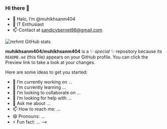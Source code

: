 ### Hi there 👋

- 👋 Halo, I’m @muhikhsanm404
- 👀 IT Enthusiast
- 📫 Contact at sandicybernet86@gmail.com

![mrhmt GitHub stats](https://github-readme-stats.vercel.app/api?username=muhikhsanm404&theme=highcontrast&show_icons=true)

**muhikhsanm404/muhikhsanm404** is a ✨ _special_ ✨ repository because its `README.md` (this file) appears on your GitHub profile.
You can click the Preview link to take a look at your changes.

Here are some ideas to get you started:

- 🔭 I’m currently working on ...
- 🌱 I’m currently learning ...
- 👯 I’m looking to collaborate on ...
- 🤔 I’m looking for help with ...
- 💬 Ask me about ...
- 📫 How to reach me: ...
- 😄 Pronouns: ...
- ⚡ Fun fact: ...
-->

